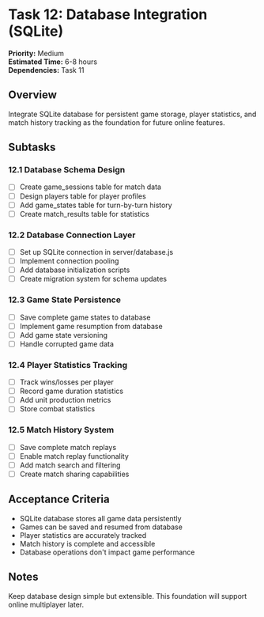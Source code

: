 # Task 12: Database Integration (SQLite)

**Priority:** Medium  
**Estimated Time:** 6-8 hours  
**Dependencies:** Task 11  

## Overview
Integrate SQLite database for persistent game storage, player statistics, and match history tracking as the foundation for future online features.

## Subtasks

### 12.1 Database Schema Design
- [ ] Create game_sessions table for match data
- [ ] Design players table for player profiles
- [ ] Add game_states table for turn-by-turn history
- [ ] Create match_results table for statistics

### 12.2 Database Connection Layer
- [ ] Set up SQLite connection in server/database.js
- [ ] Implement connection pooling
- [ ] Add database initialization scripts
- [ ] Create migration system for schema updates

### 12.3 Game State Persistence
- [ ] Save complete game states to database
- [ ] Implement game resumption from database
- [ ] Add game state versioning
- [ ] Handle corrupted game data

### 12.4 Player Statistics Tracking
- [ ] Track wins/losses per player
- [ ] Record game duration statistics
- [ ] Add unit production metrics
- [ ] Store combat statistics

### 12.5 Match History System
- [ ] Save complete match replays
- [ ] Enable match replay functionality
- [ ] Add match search and filtering
- [ ] Create match sharing capabilities

## Acceptance Criteria
- SQLite database stores all game data persistently
- Games can be saved and resumed from database
- Player statistics are accurately tracked
- Match history is complete and accessible
- Database operations don't impact game performance

## Notes
Keep database design simple but extensible. This foundation will support online multiplayer later.